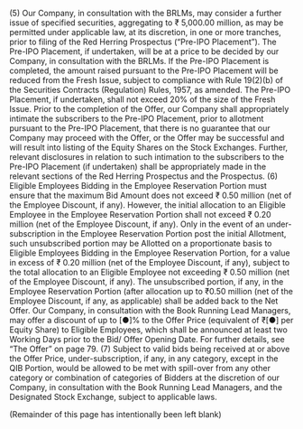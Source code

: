 (5) Our Company, in consultation with the BRLMs, may consider a further issue of specified securities, aggregating to ₹ 5,000.00 million, as may be permitted under applicable law, at its discretion, in one or more tranches, prior to filing of the Red Herring Prospectus (“Pre-IPO Placement”). The Pre-IPO Placement, if undertaken, will be at a price to be decided by our Company, in consultation with the BRLMs. If the Pre-IPO Placement is completed, the amount raised pursuant to the Pre-IPO Placement will be reduced from the Fresh Issue, subject to compliance with Rule 19(2)(b) of the Securities Contracts (Regulation) Rules, 1957, as amended. The Pre-IPO Placement, if undertaken, shall not exceed 20% of the size of the Fresh Issue. Prior to the completion of the Offer, our Company shall appropriately intimate the subscribers to the Pre-IPO Placement, prior to allotment pursuant to the Pre-IPO Placement, that there is no guarantee that our Company may proceed with the Offer, or the Offer may be successful and will result into listing of the Equity Shares on the Stock Exchanges. Further, relevant disclosures in relation to such intimation to the subscribers to the Pre-IPO Placement (if undertaken) shall be appropriately made in the relevant sections of the Red Herring Prospectus and the Prospectus.
(6) Eligible Employees Bidding in the Employee Reservation Portion must ensure that the maximum Bid Amount does not exceed ₹ 0.50 million (net of the Employee Discount, if any). However, the initial allocation to an Eligible Employee in the Employee Reservation Portion shall not exceed ₹ 0.20 million (net of the Employee Discount, if any). Only in the event of an under-subscription in the Employee Reservation Portion post the initial Allotment, such unsubscribed portion may be Allotted on a proportionate basis to Eligible Employees Bidding in the Employee Reservation Portion, for a value in excess of ₹ 0.20 million (net of the Employee Discount, if any), subject to the total allocation to an Eligible Employee not exceeding ₹ 0.50 million (net of the Employee Discount, if any). The unsubscribed portion, if any, in the Employee Reservation Portion (after allocation up to ₹0.50 million (net of the Employee Discount, if any, as applicable) shall be added back to the Net Offer. Our Company, in consultation with the Book Running Lead Managers, may offer a discount of up to [●]% to the Offer Price (equivalent of ₹[●] per Equity Share) to Eligible Employees, which shall be announced at least two Working Days prior to the Bid/ Offer Opening Date. For further details, see “The Offer” on page 79.
(7) Subject to valid bids being received at or above the Offer Price, under-subscription, if any, in any category, except in the QIB Portion, would be allowed to be met with spill-over from any other category or combination of categories of Bidders at the discretion of our Company, in consultation with the Book Running Lead Managers, and the Designated Stock Exchange, subject to applicable laws.

(Remainder of this page has intentionally been left blank)
